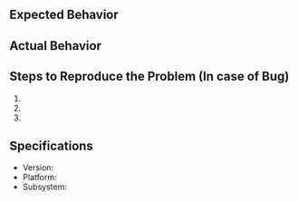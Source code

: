 ## Expected Behavior

## Actual Behavior

## Steps to Reproduce the Problem (In case of Bug)

1.
1.
1.

## Specifications

- Version:
- Platform:
- Subsystem:

